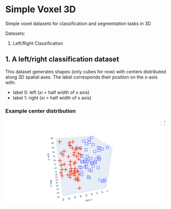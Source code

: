 # Simple Voxel 3D
Simple voxel datasets for classification and segmentation tasks in 3D

Datasets:
1. Left/Right Classification

## 1. A left/right classification dataset

This dataset generates shapes (only cubes for now) with centers distributed along 3D spatial axes. The label corresponds their position on the x-axis with: 
- label 0: left (xi < half width of x axis)
- label 1: right (xi > half width of x axis)

### Example center distribution

![Example center distribution](./leftright/leftright_cube_center_distribution.png)